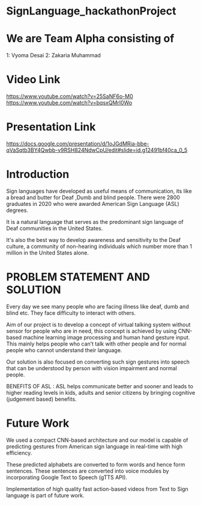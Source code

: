 # SignLanguage_hackathonProject

# We are Team Alpha consisting of 
  1: Vyoma Desai 
  2: Zakaria Muhammad
  
# Video Link 
https://www.youtube.com/watch?v=25SaNF6o-M0
https://www.youtube.com/watch?v=bqsxQMrI0Wo


# Presentation Link 
https://docs.google.com/presentation/d/1oJGdMRia-bbe-qVaSqtb3BY4Qwbb-v9RSH824NdwCpU/edit#slide=id.g12491bf40ca_0_5


# Introduction 
Sign languages have developed as useful means of communication, its like a bread and butter for Deaf ,Dumb and blind people. There were 2800 graduates in 2020 who were awarded American Sign Language (ASL)  degrees.

It is a natural language that serves as the predominant sign language of Deaf communities in the United States.

It's also the best way to develop awareness and sensitivity to the Deaf culture, a community of non-hearing individuals which number more than 1 million in the United States alone.

# PROBLEM STATEMENT AND SOLUTION
Every day we see many people who are facing illness like deaf, dumb and blind etc. They face difficulty to interact with others.

Aim of our project is to develop a concept of virtual talking system without sensor for people who are in need, this concept is achieved by using CNN-based machine learning image processing and human hand gesture input. This mainly helps people who can’t talk with other people and for normal people who cannot understand their language.

Our solution is also focused on converting such sign gestures into speech that can be understood by person with vision impairment and normal people.

BENEFITS OF ASL :
ASL helps communicate better and sooner and leads to higher reading levels in kids, adults and senior citizens by bringing 
cognitive (judgement based) benefits.

# Future Work
We used a compact CNN-based architecture and our model is capable of predicting gestures from American sign language in real-time with high efficiency. 

These predicted alphabets are converted to form words and hence form sentences. These sentences are converted into voice modules by incorporating Google Text to Speech (gTTS API).

Implementation of high quality fast action-based videos from Text to Sign language is part of future work.


